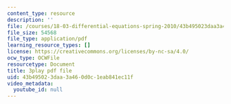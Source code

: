 ```yaml
---
content_type: resource
description: ''
file: /courses/18-03-differential-equations-spring-2010/43b495023daa3a460d0c1eab841ec11f_YQ7HEE8-OfA.pdf
file_size: 54568
file_type: application/pdf
learning_resource_types: []
license: https://creativecommons.org/licenses/by-nc-sa/4.0/
ocw_type: OCWFile
resourcetype: Document
title: 3play pdf file
uid: 43b49502-3daa-3a46-0d0c-1eab841ec11f
video_metadata:
  youtube_id: null
---
```

